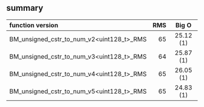 
## summary

|function version       | RMS                  | Big O                      |
|:----------------------|---------------------:|:--------------------------:|
| BM_unsigned_cstr_to_num_v2<uint128_t>_RMS | 65 | 25.12 (1) |
| BM_unsigned_cstr_to_num_v3<uint128_t>_RMS | 64 | 25.87 (1) |
| BM_unsigned_cstr_to_num_v4<uint128_t>_RMS | 65 | 26.05 (1) |
| BM_unsigned_cstr_to_num_v5<uint128_t>_RMS | 65 | 24.83 (1) |
